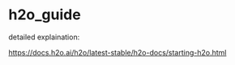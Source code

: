 # h2o_guide

detailed explaination:

https://docs.h2o.ai/h2o/latest-stable/h2o-docs/starting-h2o.html